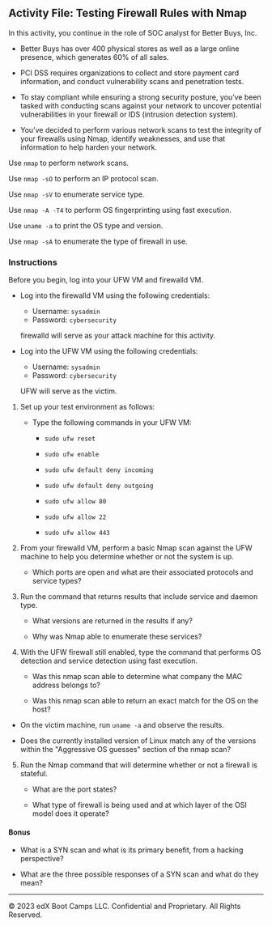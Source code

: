 ## Activity File: Testing Firewall Rules with Nmap

In this activity, you continue in the role of SOC analyst for Better Buys, Inc. 

- Better Buys has over 400 physical stores as well as a large online presence, which generates 60% of all sales.

- PCI DSS requires organizations to collect and store payment card information, and conduct vulnerability scans and penetration tests. 

- To stay compliant while ensuring a strong security posture, you’ve been tasked with conducting scans against your network to uncover potential vulnerabilities in your firewall or IDS (intrusion detection system). 

- You’ve decided to perform various network scans to test the integrity of your firewalls using Nmap, identify weaknesses, and use that information to help harden your network.

Use `nmap` to perform network scans.

Use `nmap -sO` to perform an IP protocol scan.

Use `nmap -sV` to enumerate service type.

Use `nmap -A -T4` to perform OS fingerprinting using fast execution.

Use `uname -a` to print the OS type and version.

Use `nmap -sA` to enumerate the type of firewall in use.

### Instructions

Before you begin, log into your UFW VM and firewalld VM.

 - Log into the firewalld VM using the following credentials:

    - Username: `sysadmin`
    - Password: `cybersecurity`

    firewalld will serve as your attack machine for this activity.
 
 - Log into the UFW VM using the following credentials:

    - Username: `sysadmin`
    - Password: `cybersecurity`

    UFW will serve as the victim.

1. Set up your test environment as follows:
    
    - Type the following commands in your UFW VM:

        - `sudo ufw reset`

        - `sudo ufw enable`

        - `sudo ufw default deny incoming`

        - `sudo ufw default deny outgoing`

        - `sudo ufw allow 80`

        - `sudo ufw allow 22`

        - `sudo ufw allow 443`

2. From your firewalld VM, perform a basic Nmap scan against the UFW machine to help you determine whether or not the system is up. 
    - Which ports are open and what are their associated protocols and service types?

3. Run the command that returns results that include service and daemon type.

    - What versions are returned in the results if any?

    - Why was Nmap able to enumerate these services?

4. With the UFW firewall still enabled, type the command that performs OS detection and service detection using fast execution.

    - Was this nmap scan able to determine what company the MAC address belongs to?

    - Was this nmap scan able to return an exact match for the OS on the host?

  - On the victim machine, run `uname -a` and observe the results.

   - Does the currently installed version of Linux match any of the versions within the "Aggressive OS guesses" section of the nmap scan?

5. Run the Nmap command that will determine whether or not a firewall is stateful. 

   - What are the port states?
   
   - What type of firewall is being used and at which layer of the OSI model does it operate?

#### Bonus

-  What is a SYN scan and what is its primary benefit, from a hacking perspective?

- What are the three possible responses of a SYN scan and what do they mean?

---

© 2023 edX Boot Camps LLC. Confidential and Proprietary. All Rights Reserved.


